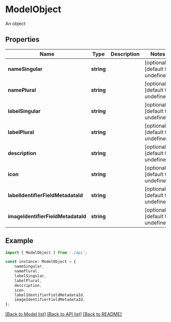 # ModelObject

An object

## Properties

Name | Type | Description | Notes
------------ | ------------- | ------------- | -------------
**nameSingular** | **string** |  | [optional] [default to undefined]
**namePlural** | **string** |  | [optional] [default to undefined]
**labelSingular** | **string** |  | [optional] [default to undefined]
**labelPlural** | **string** |  | [optional] [default to undefined]
**description** | **string** |  | [optional] [default to undefined]
**icon** | **string** |  | [optional] [default to undefined]
**labelIdentifierFieldMetadataId** | **string** |  | [optional] [default to undefined]
**imageIdentifierFieldMetadataId** | **string** |  | [optional] [default to undefined]

## Example

```typescript
import { ModelObject } from './api';

const instance: ModelObject = {
    nameSingular,
    namePlural,
    labelSingular,
    labelPlural,
    description,
    icon,
    labelIdentifierFieldMetadataId,
    imageIdentifierFieldMetadataId,
};
```

[[Back to Model list]](../README.md#documentation-for-models) [[Back to API list]](../README.md#documentation-for-api-endpoints) [[Back to README]](../README.md)
